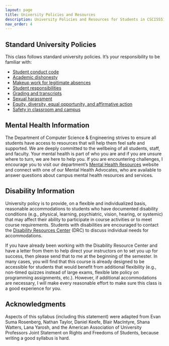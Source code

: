 ```yaml
---
layout: page
title: University Policies and Resources
description: University Policies and Resources for Students in CSCI5551 Spring 2025 at the University of Minnesota.
nav_order: 4
---
```


## Standard University Policies

This class follows standard university policies. It’s your responsibility to be familiar with:

- [Student conduct code](https://z.umn.edu/policy-student_conduct_code)
- [Academic dishonesty](https://communitystandards.umn.edu/avoid-violations/avoiding-scholastic-dishonesty)
- [Makeup work for legitimate absences](https://policy.umn.edu/education/makeupwork)
- [Student responsibilities](https://policy.umn.edu/education/studentresp)
- [Grading and transcripts](https://policy.umn.edu/education/gradingtranscripts)
- [Sexual harassment](https://z.umn.edu/harrassment)
- [Equity, diversity, equal opportunity, and affirmative action](https://policy.umn.edu/policy-regents/1027)
- [Safety in classroom and campus](https://safe-campus.umn.edu/news/classroom-preparedness-resources?j=12057919&sfmc_sub=510003055&l=591_HTML&u=247167137&mid=6362953&jb=9)

## Mental Health Information

The Department of Computer Science & Engineering strives to ensure all students have access to resources that will help them feel safe and supported. We are deeply committed to the wellbeing of all students, staff, and faculty. Your mental health is part of who you are and if you are unsure where to turn, we are here to help you. If you are encountering challenges, I encourage you to visit our department’s [Mental Health Resources](https://cse.umn.edu/cs/student-mental-health-resources) website and connect with one of our Mental Health Advocates, who are available to answer questions about campus mental health resources and services.

## Disability Information

University policy is to provide, on a flexible and individualized basis, reasonable accommodations to students who have documented disability conditions (e.g., physical, learning, psychiatric, vision, hearing, or systemic) that may affect their ability to participate in course activities or to meet course requirements. Students with disabilities are encouraged to contact the [Disability Resources Center](https://disability.umn.edu/) (DRC) to discuss individual needs for accommodations.

If you have already been working with the Disability Resource Center and have a letter from them to help direct your instructors on to set you up for success, then please send that to me at the beginning of the semester. In many cases, you will find that this course is already designed to be accessible for students that would benefit from additional flexibility (e.g., non-timed quizzes instead of large exams, flexible late policy on programming assignments, etc.). However, if additional accommodations are necessary, I will make every reasonable effort to make sure this class is a good experience for you.

## Acknowledgments
Aspects of this syllabus (including this statement) were adapted from Evan Suma Rosenberg, Nathan Taylor, Daniel Keefe, Blair MacIntyre, Shana Watters, Lana Yarosh, and the American Association of University Professors Joint Statement on Rights and Freedoms of Students, because writing a good syllabus is hard.